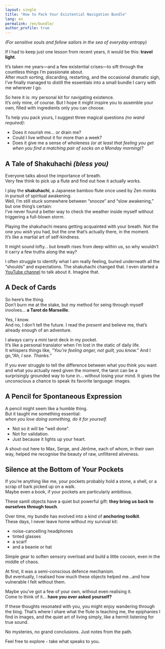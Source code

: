 ```yaml
---
layout: single
title: "How to Pack Your Existential Navigation Bundle"
lang: en
permalink: /en/bundle/
author_profile: true
---
```


*(For sensitive souls and fellow sailors in the sea of everyday entropy)*

If I had to keep just one lesson from recent years, it would be this: **travel light**.

It’s taken me years—and a few existential crises—to sift through the countless things I’m passionate about.  
After much sorting, discarding, restarting, and the occasional dramatic sigh, I’ve finally managed to distill the essentials into a small bundle I carry with me wherever I go.

So here it is: my personal kit for navigating existence.  
It’s only mine, of course. But I hope it might inspire you to assemble your own, filled with ingredients only you can choose.

To help you pack yours, I suggest three magical questions *(no wand required)*:

- Does it nourish me… or drain me?  
- Could I live without it for more than a week?  
- Does it give me a sense of wholeness *(or at least that feeling you get when you find a matching pair of socks on a Monday morning)*?


## A Tale of Shakuhachi *(bless you)*

Everyone talks about the importance of breath.  
Very few think to pick up a flute and find out how it actually works.

I play the **shakuhachi**, a Japanese bamboo flute once used by Zen monks in pursuit of spiritual awakening.  
Well, I’m still stuck somewhere between “snooze” and “slow awakening,” but one thing’s certain:  
I’ve never found a better way to check the weather inside myself without triggering a full-blown storm.

Playing the shakuhachi means getting acquainted with your breath. Not the one you *wish* you had, but the one that’s actually there, in the moment.  
It’s like a martial art of self-kindness.

It might sound lofty… but breath rises from deep within us, so why wouldn’t it carry a few truths along the way?

I often struggle to identify what I am really feeling, buried underneath all the “shoulds” and expectations.
The shakuhachi changed that.
I even started a [YouTube channel](#) to talk about it. 
Imagine that.

## A Deck of Cards

So here’s the thing.  
Don’t burn me at the stake, but my method for seing through myself involves… **a Tarot de Marseille**.

Yes, I know.  
And no, I don’t tell the future. I read the *present* and believe me, that’s already enough of an adventure.

I always carry a mini tarot deck in my pocket.  
It’s like a personal translator when I’m lost in the static of daily life.  
It whispers things like, *“You’re feeling anger, not guilt, you know.”*
And I go,*“Ah, I see. Thanks.”*

If you ever struggle to tell the difference between what you think you want and what you actually need given the moment, the tarot can be a surprisingly grounded way to tune in... without losing your mind.
It gives the unconscious a chance to speak its favorite language: images.

## A Pencil for Spontaneous Expression

A pencil might seem like a humble thing.  
But it taught me something essential:  
*when you love doing something, do it for yourself.*

- Not so it will be "well done".  
- Not for validation.  
- Just because it lights up your heart.

A shout-out here to Max, Serge, and Jérôme, each of whom, in their own way, helped me recognise the beauty of raw, unfiltered aliveness.

## Silence at the Bottom of Your Pockets

If you’re anything like me, your pockets probably hold a stone, a shell, or a scrap of bark picked up on a walk.  
Maybe even a book, if your pockets are particularly ambitious.

These samll objects have a quiet but powerful gift: **they bring us back to ourselves through touch**.

Over time, my bundle has evolved into a kind of **anchoring toolkit**.  
These days, I never leave home without my survival kit:

- noise-cancelling headphones  
- tinted glasses  
- a scarf  
- and a beanie or hat

Simple gear to soften sensory overload and build a little cocoon, even in the middle of chaos.

At first, it was a semi-conscious defence mechanism.  
But eventually, I realised how much these objects helped me...and how vulnerable I felt without them.

Maybe you’ve got a few of your own, without even realising it.  
Come to think of it… **have you ever asked yourself?**

If these thoughts resonated with you, you might enjoy wandering through the blog.
That’s where I share what the flute is teaching me, the epiphanies I find in images,
and the quiet art of living simply, like a hermit listening for true sound.

No mysteries, no grand conclusions. Just notes from the path.

Feel free to explore - take what speaks to you.
